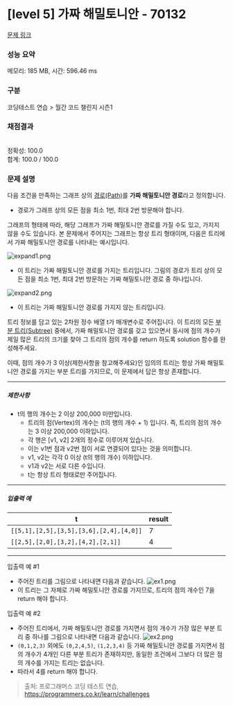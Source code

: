 # [level 5] 가짜 해밀토니안 - 70132 

[문제 링크](https://school.programmers.co.kr/learn/courses/30/lessons/70132) 

### 성능 요약

메모리: 185 MB, 시간: 596.46 ms

### 구분

코딩테스트 연습 > 월간 코드 챌린지 시즌1

### 채점결과

<br/>정확성: 100.0<br/>합계: 100.0 / 100.0

### 문제 설명

<p>다음 조건을 만족하는 그래프 상의 <a href="https://en.wikipedia.org/wiki/Path_(graph_theory)" target="_blank" rel="noopener">경로(Path)</a>를 <strong>가짜 해밀토니안 경로</strong>라고 정의합니다.</p>

<ul>
<li>경로가 그래프 상의 모든 점을 최소 1번, 최대 2번 방문해야 합니다.</li>
</ul>

<p>그래프의 형태에 따라, 해당 그래프가 가짜 해밀토니안 경로를 가질 수도 있고, 가지지 않을 수도 있습니다. 본 문제에서 주어지는 그래프는 항상 트리 형태이며, 다음은 트리에서 가짜 해밀토니안 경로를 나타내는 예시입니다.</p>

<p><img src="https://grepp-programmers.s3.ap-northeast-2.amazonaws.com/files/production/e2cd7da9-b86e-4946-b122-9f4672c3c075/expand1.png" title="" alt="expand1.png"></p>

<ul>
<li>이 트리는 가짜 해밀토니안 경로를 가지는 트리입니다. 그림의 경로가 트리 상의 모든 점을 최소 1번, 최대 2번 방문하는 가짜 해밀토니안 경로 중 하나입니다.</li>
</ul>

<p><img src="https://grepp-programmers.s3.ap-northeast-2.amazonaws.com/files/production/91670de9-624c-4e48-a763-da24a7fe0b14/expand2.png" title="" alt="expand2.png"></p>

<ul>
<li>이 트리는 가짜 해밀토니안 경로를 가지지 않는 트리입니다.</li>
</ul>

<p>트리 정보를 담고 있는 2차원 정수 배열 t가 매개변수로 주어집니다. 이 트리의 모든 <a href="https://en.wikipedia.org/wiki/Tree_(data_structure)#Terminology" target="_blank" rel="noopener">부분 트리(Subtree)</a> 중에서, 가짜 해밀토니안 경로를 갖고 있으면서 동시에 점의 개수가 제일 많은 트리의 크기를 찾아 그 트리의 점의 개수를 return 하도록 solution 함수를 완성해주세요.</p>

<p>이때, 점의 개수가 3 이상(제한사항을 참고해주세요)인 임의의 트리는 항상 가짜 해밀토니안 경로를 가지는 부분 트리를 가지므로, 이 문제에서 답은 항상 존재합니다.</p>

<hr>

<h5>제한사항</h5>

<ul>
<li>t의 행의 개수는 2 이상 200,000 미만입니다.

<ul>
<li>트리의 점(Vertex)의 개수는 (t의 행의 개수 + 1) 입니다. 즉, 트리의 점의 개수는 3 이상 200,000 이하입니다.</li>
<li>각 행은 [v1, v2] 2개의 정수로 이루어져 있습니다.</li>
<li>이는 v1번 점과 v2번 점이 서로 연결되어 있다는 것을 의미합니다.</li>
<li>v1, v2는 각각 0 이상 (t의 행의 개수) 이하입니다.</li>
<li>v1과 v2는 서로 다른 수입니다.</li>
<li>t는 항상 트리 형태로만 주어집니다.</li>
</ul></li>
</ul>

<hr>

<h5>입출력 예</h5>
<table class="table">
        <thead><tr>
<th>t</th>
<th>result</th>
</tr>
</thead>
        <tbody><tr>
<td><code>[[5,1],[2,5],[3,5],[3,6],[2,4],[4,0]]</code></td>
<td>7</td>
</tr>
<tr>
<td><code>[[2,5],[2,0],[3,2],[4,2],[2,1]]</code></td>
<td>4</td>
</tr>
</tbody>
      </table>
<hr>

<p>입출력 예 #1</p>

<ul>
<li>주어진 트리를 그림으로 나타내면 다음과 같습니다.
<img src="https://grepp-programmers.s3.ap-northeast-2.amazonaws.com/files/production/01d3d496-5cdd-4717-9b06-d1c70eb4788a/ex1.png" title="" alt="ex1.png"></li>
<li>이 트리는 그 자체로 가짜 해밀토니안 경로를 가지므로, 트리의 점의 개수인 7을 return 해야 합니다.</li>
</ul>

<p>입출력 예 #2</p>

<ul>
<li>주어진 트리에서, 가짜 해밀토니안 경로를 가지면서 점의 개수가 가장 많은 부분 트리 중 하나를 그림으로 나타내면 다음과 같습니다.
<img src="https://grepp-programmers.s3.ap-northeast-2.amazonaws.com/files/production/43eb6221-a5eb-4150-b4f6-1e0f1fb721d3/ex2.png" title="" alt="ex2.png"></li>
<li><code>(0,1,2,3)</code> 외에도 <code>(0,2,4,5)</code>, <code>(1,2,3,4)</code> 등 가짜 해밀토니안 경로를 가지면서 점의 개수가 4개인 다른 부분 트리가 존재하지만, 동일한 조건에서 그보다 더 많은 점의 개수를 가지는 트리는 없습니다.</li>
<li>따라서 4를 return 해야 합니다.</li>
</ul>


> 출처: 프로그래머스 코딩 테스트 연습, https://programmers.co.kr/learn/challenges